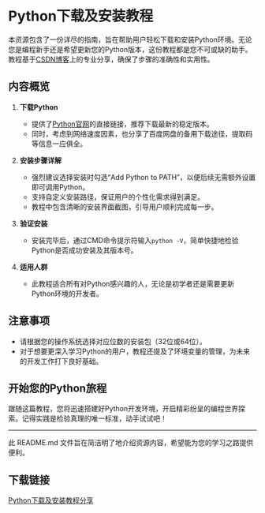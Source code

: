 # Python下载及安装教程

本资源包含了一份详尽的指南，旨在帮助用户轻松下载和安装Python环境。无论您是编程新手还是希望更新您的Python版本，这份教程都是您不可或缺的助手。教程基于[CSDN博客](https://blog.csdn.net/)上的专业分享，确保了步骤的准确性和实用性。

## 内容概览

1. **下载Python**
   - 提供了[Python官网](https://www.python.org/downloads/)的直接链接，推荐下载最新的稳定版本。
   - 同时，考虑到网络速度因素，也分享了百度网盘的备用下载途径，提取码等信息一应俱全。

2. **安装步骤详解**
   - 强烈建议选择安装时勾选“Add Python to PATH”，以便后续无需额外设置即可调用Python。
   - 支持自定义安装路径，保证用户的个性化需求得到满足。
   - 教程中包含清晰的安装界面截图，引导用户顺利完成每一步。

3. **验证安装**
   - 安装完毕后，通过CMD命令提示符输入`python -V`，简单快捷地检验Python是否成功安装及其版本号。

4. **适用人群**
   - 此教程适合所有对Python感兴趣的人，无论是初学者还是需要更新Python环境的开发者。

## 注意事项
- 请根据您的操作系统选择对应位数的安装包（32位或64位）。
- 对于想要更深入学习Python的用户，教程还提及了环境变量的管理，为未来的开发工作打下良好基础。

## 开始您的Python旅程
跟随这篇教程，您将迅速搭建好Python开发环境，开启精彩纷呈的编程世界探索。记得实践是检验真理的唯一标准，动手试试吧！

---

此 README.md 文件旨在简洁明了地介绍资源内容，希望能为您的学习之路提供便利。

## 下载链接

[Python下载及安装教程分享](https://pan.quark.cn/s/2f2997a30bd4)